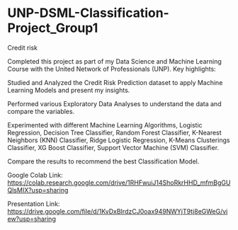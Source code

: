 # UNP-DSML-Classification-Project_Group1

Credit risk

Completed this project as part of my Data Science and Machine Learning Course with the United Network of Professionals (UNP). Key highlights:

Studied and Analyzed the Credit Risk Prediction dataset to apply Machine Learning Models and present my insights.

Performed various Exploratory Data Analyses to understand the data and compare the variables.

Experimented with different Machine Learning Algorithms, Logistic Regression, Decision Tree Classifier, Random Forest Classifier, K-Nearest Neighbors (KNN) Classifier, Ridge Logistic Regression, K-Means Clusterings Classifier, XG Boost Classifier, Support Vector Machine (SVM) Classifier.

Compare the results to recommend the best Classification Model.

Google Colab Link: https://colab.research.google.com/drive/1RHFwuiJ14ShoRkrHHD_mfmBgGUQlsMIX?usp=sharing

Presentation Link: https://drive.google.com/file/d/1KvDxBIrdzCJ0oax949NWYjT9tj8eGWeG/view?usp=sharing

